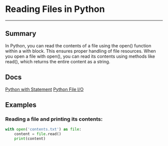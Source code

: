 # Reading Files in Python

---

## Summary

In Python, you can read the contents of a file using the open() function within a with block. This ensures proper 
handling of file resources. When you open a file with open(), you can read its contents using methods like read(), which 
returns the entire content as a string.

## Docs

[Python with Statement](https://docs.python.org/3/reference/compound_stmts.html#with)
[Python File I/O](https://docs.python.org/3/tutorial/inputoutput.html#reading-and-writing-files)

## Examples

### Reading a file and printing its contents:
```python
with open('contents.txt') as file:
    content = file.read()
    print(content)
```
